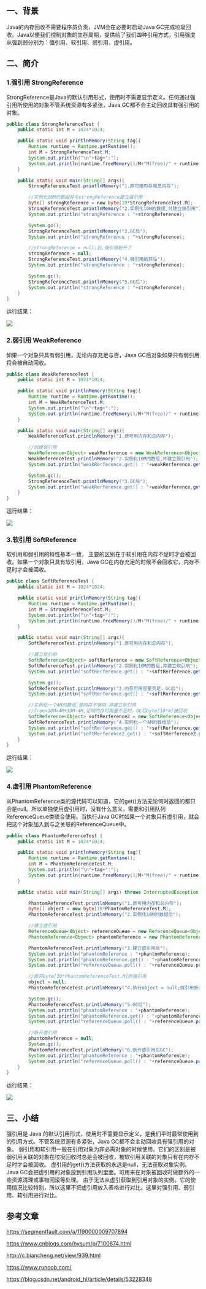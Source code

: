 ## 一、背景

Java的内存回收不需要程序员负责，JVM会在必要时启动Java GC完成垃圾回收。Java以便我们控制对象的生存周期，提供给了我们四种引用方式，引用强度从强到弱分别为：强引用、软引用、弱引用、虚引用。 

## 二、简介

### 1.强引用 StrongReference

StrongReference是Java的默认引用形式，使用时不需要显示定义。任何通过强引用所使用的对象不管系统资源有多紧张，Java GC都不会主动回收具有强引用的对象。


```java
public class StrongReferenceTest {
    public static int M = 1024*1024;

    public static void printlnMemory(String tag){
        Runtime runtime = Runtime.getRuntime();
        int M = StrongReferenceTest.M;
        System.out.println("\n"+tag+":");
        System.out.println(runtime.freeMemory()/M+"M(free)/" + runtime.totalMemory()/M+"M(total)");
    }

    public static void main(String[] args){
        StrongReferenceTest.printlnMemory("1.原可用内存和总内存");

        //实例化10M的数组并与strongReference建立强引用
        byte[] strongReference = new byte[10*StrongReferenceTest.M];
        StrongReferenceTest.printlnMemory("2.实例化10M的数组,并建立强引用");
        System.out.println("strongReference : "+strongReference);

        System.gc();
        StrongReferenceTest.printlnMemory("3.GC后");
        System.out.println("strongReference : "+strongReference);

        //strongReference = null;后,强引用断开了
        strongReference = null;
        StrongReferenceTest.printlnMemory("4.强引用断开后");
        System.out.println("strongReference : "+strongReference);

        System.gc();
        StrongReferenceTest.printlnMemory("5.GC后");
        System.out.println("strongReference : "+strongReference);
    }
}
```
运行结果：

![](https://user-gold-cdn.xitu.io/2018/1/7/160cd0dc536b2384?imageView2/0/w/1280/h/960/format/webp/ignore-error/1)

### 2.弱引用 WeakReference

如果一个对象只具有弱引用，无论内存充足与否，Java GC后对象如果只有弱引用将会被自动回收。


```java
public class WeakReferenceTest {
    public static int M = 1024*1024;

    public static void printlnMemory(String tag){
        Runtime runtime = Runtime.getRuntime();
        int M = WeakReferenceTest.M;
        System.out.println("\n"+tag+":");
        System.out.println(runtime.freeMemory()/M+"M(free)/" + runtime.totalMemory()/M+"M(total)");
    }

    public static void main(String[] args){
        WeakReferenceTest.printlnMemory("1.原可用内存和总内存");

        //创建弱引用
        WeakReference<Object> weakRerference = new WeakReference<Object>(new byte[10*WeakReferenceTest.M]);
        WeakReferenceTest.printlnMemory("2.实例化10M的数组,并建立弱引用");
        System.out.println("weakRerference.get() : "+weakRerference.get());

        System.gc();
        StrongReferenceTest.printlnMemory("3.GC后");
        System.out.println("weakRerference.get() : "+weakRerference.get());
    }
}
```
运行结果：

![](https://user-gold-cdn.xitu.io/2018/1/7/160cd0f1ead8184e?imageView2/0/w/1280/h/960/format/webp/ignore-error/1)

### 3.软引用 SoftReference

软引用和弱引用的特性基本一致， 主要的区别在于软引用在内存不足时才会被回收。如果一个对象只具有软引用，Java GC在内存充足的时候不会回收它，内存不足时才会被回收。


```java
public class SoftReferenceTest {
    public static int M = 1024*1024;

    public static void printlnMemory(String tag){
        Runtime runtime = Runtime.getRuntime();
        int M = StrongReferenceTest.M;
        System.out.println("\n"+tag+":");
        System.out.println(runtime.freeMemory()/M+"M(free)/" + runtime.totalMemory()/M+"M(total)");
    }

    public static void main(String[] args){
        SoftReferenceTest.printlnMemory("1.原可用内存和总内存");

        //建立软引用
        SoftReference<Object> softRerference = new SoftReference<Object>(new byte[10*SoftReferenceTest.M]);
        SoftReferenceTest.printlnMemory("2.实例化10M的数组,并建立软引用");
        System.out.println("softRerference.get() : "+softRerference.get());

        System.gc();
        SoftReferenceTest.printlnMemory("3.内存可用容量充足，GC后");
        System.out.println("softRerference.get() : "+softRerference.get());

        //实例化一个4M的数组,使内存不够用,并建立软引用
        //free=10M=4M+10M-4M,证明内存可用量不足时，GC后byte[10*m]被回收
        SoftReference<Object> softRerference2 = new SoftReference<Object>(new byte[4*SoftReferenceTest.M]);
        SoftReferenceTest.printlnMemory("4.实例化一个4M的数组后");
        System.out.println("softRerference.get() : "+softRerference.get());
        System.out.println("softRerference2.get() : "+softRerference2.get());
    }
}
```
运行结果：

![](https://user-gold-cdn.xitu.io/2018/1/7/160cd1023a8f3de2?imageView2/0/w/1280/h/960/format/webp/ignore-error/1)

### 4.虚引用 PhantomReference

从PhantomReference类的源代码可以知道，它的get()方法无论何时返回的都只会是null。所以单独使用虚引用时，没有什么意义，需要和引用队列ReferenceQueue类联合使用。当执行Java GC时如果一个对象只有虚引用，就会把这个对象加入到与之关联的ReferenceQueue中。


```java
public class PhantomReferenceTest {
    public static int M = 1024*1024;

    public static void printlnMemory(String tag){
        Runtime runtime = Runtime.getRuntime();
        int M = PhantomReferenceTest.M;
        System.out.println("\n"+tag+":");
        System.out.println(runtime.freeMemory()/M+"M(free)/" + runtime.totalMemory()/M+"M(total)");
    }

    public static void main(String[] args) throws InterruptedException {

        PhantomReferenceTest.printlnMemory("1.原可用内存和总内存");
        byte[] object = new byte[10*PhantomReferenceTest.M];
        PhantomReferenceTest.printlnMemory("2.实例化10M的数组后");

        //建立虚引用
        ReferenceQueue<Object> referenceQueue = new ReferenceQueue<Object>();
        PhantomReference<Object> phantomReference = new PhantomReference<Object>(object,referenceQueue);

        PhantomReferenceTest.printlnMemory("3.建立虚引用后");
        System.out.println("phantomReference : "+phantomReference);
        System.out.println("phantomReference.get() : "+phantomReference.get());
        System.out.println("referenceQueue.poll() : "+referenceQueue.poll());

        //断开byte[10*PhantomReferenceTest.M]的强引用
        object = null;
        PhantomReferenceTest.printlnMemory("4.执行object = null;强引用断开后");

        System.gc();
        PhantomReferenceTest.printlnMemory("5.GC后");
        System.out.println("phantomReference : "+phantomReference);
        System.out.println("phantomReference.get() : "+phantomReference.get());
        System.out.println("referenceQueue.poll() : "+referenceQueue.poll());

        //断开虚引用
        phantomReference = null;
        System.gc();
        PhantomReferenceTest.printlnMemory("6.断开虚引用后GC");
        System.out.println("phantomReference : "+phantomReference);
        System.out.println("referenceQueue.poll() : "+referenceQueue.poll());
    }
}
```
运行结果：

![](https://user-gold-cdn.xitu.io/2018/1/7/160cd110cba23d84?imageView2/0/w/1280/h/960/format/webp/ignore-error/1)

## 三、小结

强引用是 Java 的默认引用形式，使用时不需要显示定义，是我们平时最常使用到的引用方式。不管系统资源有多紧张，Java GC都不会主动回收具有强引用的对象。 弱引用和软引用一般在引用对象为非必需对象的时候使用。它们的区别是被弱引用关联的对象在垃圾回收时总是会被回收，被软引用关联的对象只有在内存不足时才会被回收。 虚引用的get()方法获取的永远是null，无法获取对象实例。Java GC会把虚引用的对象放到引用队列里面。可用来在对象被回收时做额外的一些资源清理或事物回滚等处理。 由于无法从虚引获取到引用对象的实例。它的使用情况比较特别，所以这里不把虚引用放入表格进行对比。这里对强引用、弱引用、软引用进行对比。

## 参考文章

<https://segmentfault.com/a/1190000009707894>

<https://www.cnblogs.com/hysum/p/7100874.html>

<http://c.biancheng.net/view/939.html>

<https://www.runoob.com/>

https://blog.csdn.net/android_hl/article/details/53228348
